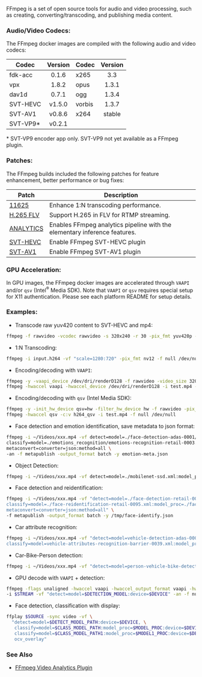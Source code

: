 FFmpeg is a set of open source tools for audio and video processing, such as creating, converting/transcoding, and publishing media content.

### Audio/Video Codecs:

The FFmpeg docker images are compiled with the following audio and video codecs:

| Codec | Version | Codec | Version |
|-------|:-------:|-------|:-------:|
|fdk-acc|0.1.6|x265|3.3|
|vpx|1.8.2|opus|1.3.1|
|dav1d|0.7.1|ogg|1.3.4|
|SVT-HEVC|v1.5.0|vorbis|1.3.7|
|SVT-AV1|v0.8.6|x264|stable|
|SVT-VP9*|v0.2.1|

\* SVT-VP9 encoder app only. SVT-VP9 not yet available as a FFmpeg plugin. 

### Patches:

The FFmpeg builds included the following patches for feature enhancement, better performance or bug fixes:

| Patch | Description |
|-------|-------------|
|[11625](https://patchwork.ffmpeg.org/patch/11625/raw)|Enhance 1:N transcoding performance.|
|[H.265 FLV](https://github.com/VCDP/CDN/archive/v0.1.tar.gz)|Support H.265 in FLV for RTMP streaming.|
|[ANALYTICS](https://github.com/VCDP/FFmpeg-patch/tree/ffmpeg4.2_va/patches )|Enables FFmpeg analytics pipeline with the elementary inference features.|
|[SVT-HEVC](https://github.com/OpenVisualCloud/SVT-HEVC/tree/master/ffmpeg_plugin)|Enable FFmpeg SVT-HEVC plugin|
|[SVT-AV1](https://github.com/OpenVisualCloud/SVT-AV1/tree/master/ffmpeg_plugin)|Enable FFmpeg SVT-AV1 plugin|

### GPU Acceleration:

In GPU images, the FFmpeg docker images are accelerated through `VAAPI` and/or `qsv` (Intel<sup>&reg;</sup> Media SDK). Note that `VAAPI` or `qsv` requires special setup for X11 authentication. Please see each platform README for setup details.

### Examples:

- Transcode raw yuv420 content to SVT-HEVC and mp4:  

```bash
ffmpeg -f rawvideo -vcodec rawvideo -s 320x240 -r 30 -pix_fmt yuv420p -i test.yuv -c:v libsvt_hevc -y test.mp4
```

- 1:N Transcoding:  

```bash
ffmpeg -i input.h264 -vf "scale=1280:720" -pix_fmt nv12 -f null /dev/null -vf "scale=720:480" -pix_fmt nv12 -f null /dev/null -abr_pipeline
```

- Encoding/decoding with `VAAPI`:  

```bash
ffmpeg -y -vaapi_device /dev/dri/renderD128 -f rawvideo -video_size 320x240 -r 30 -i test.yuv -vf 'format=nv12, hwupload' -c:v h264_vaapi -y test.mp4
ffmpeg -hwaccel vaapi -hwaccel_device /dev/dri/renderD128 -i test.mp4 -f null /dev/null
```

- Encoding/decoding with `qsv` (Intel Media SDK):  

```bash
ffmpeg -y -init_hw_device qsv=hw -filter_hw_device hw -f rawvideo -pix_fmt yuv420p -s:v 320x240 -i test.yuv -vf hwupload=extra_hw_frames=64,format=qsv -c:v h264_qsv -b:v 5M test.mp4
ffmpeg -hwaccel qsv -c:v h264_qsv -i test.mp4 -f null /dev/null
```

- Face detection and emotion identification, save metadata to json format:

```bash
ffmpeg -i ~/Videos/xxx.mp4 -vf detect=model=./face-detection-adas-0001/FP32/face-detection-adas-0001.xml:device=CPU, \
classify=model=./emotions_recognition/emotions-recognition-retail-0003.xml:model_proc=emotions-recognition-retail-0003.json:device=CPU, \
metaconvert=converter=json:method=all \
-an -f metapublish -output_format batch -y emotion-meta.json
```

- Object Detection:  

```bash
ffmpeg -i ~/Videos/xxx.mp4 -vf detect=model=./mobilenet-ssd.xml:model_proc=mobilenet-ssd.json:device=CPU -an -f null /dev/null
```

- Face detection and reidentification:  

```bash
ffmpeg -i ~/Videos/xxx.mp4 -vf "detect=model=./face-detection-retail-0004.xml:device=CPU, \
classify=model=./face-reidentification-retail-0095.xml:model_proc=./face-reidentification-retail-0095.json:device=CPU,identify=gallery=./gallery, \
metaconvert=converter=json:method=all" \
-f metapublish -output_format batch -y /tmp/face-identify.json
```

- Car attribute recognition:  

```bash
ffmpeg -i ~/Videos/xxx.mp4 -vf "detect=model=vehicle-detection-adas-0002.xml:model_proc=vehicle-detection-adas-0002.json:device=CPU, \
classify=model=vehicle-attributes-recognition-barrier-0039.xml:model_proc=vehicle-attributes-recognition-barrier-0039.json:device=CPU" -an -f null /dev/null
```

- Car-Bike-Person detection:

```bash
ffmpeg -i ~/Videos/xxx.mp4 -vf "detect=model=person-vehicle-bike-detection-crossroad-0078.xml:model_proc=person-vehicle-bike-detection-crossroad-0078.json:device=CPU" -an -f null /dev/null
```

- GPU decode with `VAAPI` + detection:

```bash
ffmpeg -flags unaligned -hwaccel vaapi -hwaccel_output_format vaapi -hwaccel_device /dev/dri/renderD128 \
-i $STREAM -vf "detect=model=$DETECTION_MODEL:device=$DEVICE" -an -f null - \
```

- Face detection, classification with display:

```bash
ffplay $SOURCE -sync video -vf \
  "detect=model=$DETECT_MODEL_PATH:device=$DEVICE, \
   classify=model=$CLASS_MODEL_PATH:model_proc=$MODEL_PROC:device=$DEVICE,   \
   classify=model=$CLASS_MODEL_PATH1:model_proc=$MODEL1_PROC:device=$DEVICE, \
   ocv_overlay"
```

### See Also

- [FFmpeg Video Analytics Plugin](https://github.com/VCDP/FFmpeg-patch)
